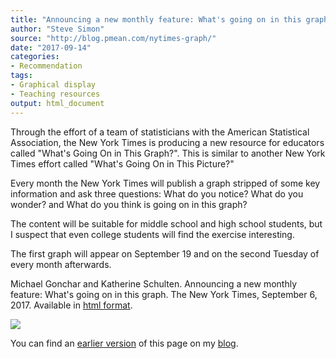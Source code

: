 ```yaml
---
title: "Announcing a new monthly feature: What's going on in this graph"
author: "Steve Simon"
source: "http://blog.pmean.com/nytimes-graph/"
date: "2017-09-14"
categories:
- Recommendation
tags:
- Graphical display
- Teaching resources
output: html_document
---
```


Through the effort of a team of statisticians with the American Statistical Association, the New York Times is producing a new resource for educators called "What's Going On in This Graph?". This is similar to another New York Times effort called "What's Going On in This Picture?"

Every month the New York Times will publish a graph stripped of some key information and ask three questions: What do you notice? What do you wonder? and What do you think is going on in this graph?

The content will be suitable for middle school and high school students, but I suspect that even college students will find the exercise interesting.

The first graph will appear on September 19 and on the second Tuesday of every month afterwards.

<!---More--->

Michael Gonchar and Katherine Schulten. Announcing a new monthly
feature: What's going on in this graph. The New York Times, September 6,
2017. Available in [html format][nyti1].

![](http://www.pmean.com/new-images/17/nytimes-graph01.png)

You can find an [earlier version][sim1] of this page on my [blog][sim2].

[nyti1]: https://www.nytimes.com/2017/09/06/learning/announcing-a-new-monthly-feature-whats-going-on-in-this-graph.html

[sim1]: http://blog.pmean.com/nytimes-graph/
[sim2]: http://blog.pmean.com


